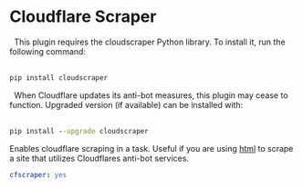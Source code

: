# Cloudflare Scraper

<div class="alert alert-info" role="alert">
  <span class="glyphicon glyphicon glyphicon-download-alt"></span>
  &nbsp;
This plugin requires the cloudscraper Python library. To install it, run the following command:
<br/><br/>

```cmd
pip install cloudscraper
```

  <span class="glyphicon glyphicon glyphicon glyphicon glyphicon-info-sign"></span>
  &nbsp;
When Cloudflare updates its anti-bot measures, this plugin may cease to function. Upgraded version (if available) can be installed with:
<br/><br/>

```cmd
pip install --upgrade cloudscraper
```
</div>

Enables cloudflare scraping in a task. Useful if you are using [html](/Plugins/html) to scrape a site that utilizes Cloudflares anti-bot services.

```yaml
cfscraper: yes
```

